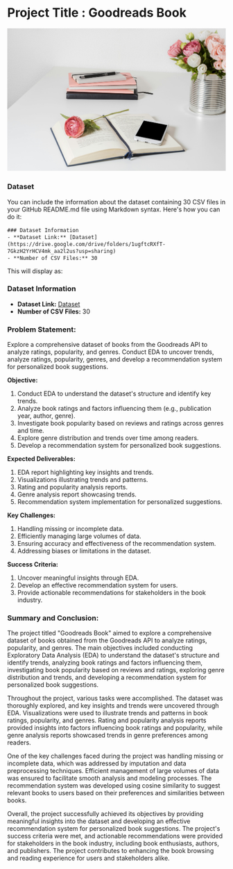 # **Project Title : Goodreads Book**

![Alt text](https://raw.githubusercontent.com/raviatkumar/Goodreads-Book/main/Images/Books.jpg)


### **Dataset**

You can include the information about the dataset containing 30 CSV files in your GitHub README.md file using Markdown syntax. Here's how you can do it:

```
### Dataset Information
- **Dataset Link:** [Dataset](https://drive.google.com/drive/folders/1ugftcRXfT-7GkzH2YrHCV4mk_aa2l2us?usp=sharing)
- **Number of CSV Files:** 30
```

This will display as:

### Dataset Information
- **Dataset Link:** [Dataset](https://drive.google.com/drive/folders/1ugftcRXfT-7GkzH2YrHCV4mk_aa2l2us?usp=sharing)
- **Number of CSV Files:** 30

### **Problem Statement:**

Explore a comprehensive dataset of books from the Goodreads API to analyze ratings, popularity, and genres. Conduct EDA to uncover trends, analyze ratings, popularity, genres, and develop a recommendation system for personalized book suggestions.

**Objective:**

1. Conduct EDA to understand the dataset's structure and identify key trends.
2. Analyze book ratings and factors influencing them (e.g., publication year, author, genre).
3. Investigate book popularity based on reviews and ratings across genres and time.
4. Explore genre distribution and trends over time among readers.
5. Develop a recommendation system for personalized book suggestions.

**Expected Deliverables:**

1. EDA report highlighting key insights and trends.
2. Visualizations illustrating trends and patterns.
3. Rating and popularity analysis reports.
4. Genre analysis report showcasing trends.
5. Recommendation system implementation for personalized suggestions.

**Key Challenges:**

1. Handling missing or incomplete data.
2. Efficiently managing large volumes of data.
3. Ensuring accuracy and effectiveness of the recommendation system.
4. Addressing biases or limitations in the dataset.

**Success Criteria:**

1. Uncover meaningful insights through EDA.
2. Develop an effective recommendation system for users.
3. Provide actionable recommendations for stakeholders in the book industry.

### **Summary and Conclusion:**

The project titled "Goodreads Book" aimed to explore a comprehensive dataset of books obtained from the Goodreads API to analyze ratings, popularity, and genres. The main objectives included conducting Exploratory Data Analysis (EDA) to understand the dataset's structure and identify trends, analyzing book ratings and factors influencing them, investigating book popularity based on reviews and ratings, exploring genre distribution and trends, and developing a recommendation system for personalized book suggestions.

Throughout the project, various tasks were accomplished. The dataset was thoroughly explored, and key insights and trends were uncovered through EDA. Visualizations were used to illustrate trends and patterns in book ratings, popularity, and genres. Rating and popularity analysis reports provided insights into factors influencing book ratings and popularity, while genre analysis reports showcased trends in genre preferences among readers.

One of the key challenges faced during the project was handling missing or incomplete data, which was addressed by imputation and data preprocessing techniques. Efficient management of large volumes of data was ensured to facilitate smooth analysis and modeling processes. The recommendation system was developed using cosine similarity to suggest relevant books to users based on their preferences and similarities between books.

Overall, the project successfully achieved its objectives by providing meaningful insights into the dataset and developing an effective recommendation system for personalized book suggestions. The project's success criteria were met, and actionable recommendations were provided for stakeholders in the book industry, including book enthusiasts, authors, and publishers. The project contributes to enhancing the book browsing and reading experience for users and stakeholders alike.
